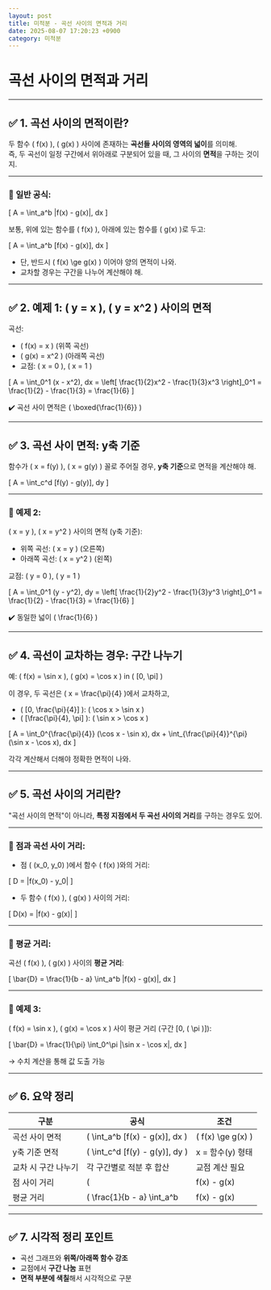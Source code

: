 ```yaml
---
layout: post
title: 미적분 - 곡선 사이의 면적과 거리
date: 2025-08-07 17:20:23 +0900
category: 미적분
---
```

# 곡선 사이의 면적과 거리

---

## ✅ 1. 곡선 사이의 면적이란?

두 함수 \( f(x) \), \( g(x) \) 사이에 존재하는 **곡선들 사이의 영역의 넓이**를 의미해.  
즉, 두 곡선이 일정 구간에서 위아래로 구분되어 있을 때, 그 사이의 **면적**을 구하는 것이지.

---

### 📌 일반 공식:

\[
A = \int_a^b |f(x) - g(x)|\, dx
\]

보통, 위에 있는 함수를 \( f(x) \), 아래에 있는 함수를 \( g(x) \)로 두고:

\[
A = \int_a^b [f(x) - g(x)]\, dx
\]

- 단, 반드시 \( f(x) \ge g(x) \) 이어야 양의 면적이 나와.  
- 교차할 경우는 구간을 나누어 계산해야 해.

---

## ✅ 2. 예제 1: \( y = x \), \( y = x^2 \) 사이의 면적

곡선:

- \( f(x) = x \) (위쪽 곡선)  
- \( g(x) = x^2 \) (아래쪽 곡선)  
- 교점: \( x = 0 \), \( x = 1 \)

\[
A = \int_0^1 (x - x^2)\, dx = \left[ \frac{1}{2}x^2 - \frac{1}{3}x^3 \right]_0^1 = \frac{1}{2} - \frac{1}{3} = \frac{1}{6}
\]

✔️ 곡선 사이 면적은 \( \boxed{\frac{1}{6}} \)

---

## ✅ 3. 곡선 사이 면적: y축 기준

함수가 \( x = f(y) \), \( x = g(y) \) 꼴로 주어질 경우, **y축 기준**으로 면적을 계산해야 해.

\[
A = \int_c^d [f(y) - g(y)]\, dy
\]

---

### 📌 예제 2:

\( x = y \), \( x = y^2 \) 사이의 면적 (y축 기준):

- 위쪽 곡선: \( x = y \) (오른쪽)  
- 아래쪽 곡선: \( x = y^2 \) (왼쪽)

교점: \( y = 0 \), \( y = 1 \)

\[
A = \int_0^1 (y - y^2)\, dy = \left[ \frac{1}{2}y^2 - \frac{1}{3}y^3 \right]_0^1 = \frac{1}{2} - \frac{1}{3} = \frac{1}{6}
\]

✔️ 동일한 넓이 \( \frac{1}{6} \)

---

## ✅ 4. 곡선이 교차하는 경우: 구간 나누기

예: \( f(x) = \sin x \), \( g(x) = \cos x \) in \( [0, \pi] \)

이 경우, 두 곡선은 \( x = \frac{\pi}{4} \)에서 교차하고,
- \( [0, \frac{\pi}{4}] \): \( \cos x > \sin x \)
- \( [\frac{\pi}{4}, \pi] \): \( \sin x > \cos x \)

\[
A = \int_0^{\frac{\pi}{4}} (\cos x - \sin x)\, dx + \int_{\frac{\pi}{4}}^{\pi} (\sin x - \cos x)\, dx
\]

각각 계산해서 더해야 정확한 면적이 나와.

---

## ✅ 5. 곡선 사이의 거리란?

"곡선 사이의 면적"이 아니라, **특정 지점에서 두 곡선 사이의 거리**를 구하는 경우도 있어.

---

### 📌 점과 곡선 사이 거리:

- 점 \( (x_0, y_0) \)에서 함수 \( f(x) \)와의 거리:
  
\[
D = |f(x_0) - y_0|
\]

- 두 함수 \( f(x) \), \( g(x) \) 사이의 거리:

\[
D(x) = |f(x) - g(x)|
\]

---

### 📌 평균 거리:

곡선 \( f(x) \), \( g(x) \) 사이의 **평균 거리**:

\[
\bar{D} = \frac{1}{b - a} \int_a^b |f(x) - g(x)|\, dx
\]

---

### 📌 예제 3:

\( f(x) = \sin x \), \( g(x) = \cos x \) 사이 평균 거리 (구간 [0, \( \pi \)]):

\[
\bar{D} = \frac{1}{\pi} \int_0^\pi |\sin x - \cos x|\, dx
\]

→ 수치 계산을 통해 값 도출 가능

---

## ✅ 6. 요약 정리

| 구분 | 공식 | 조건 |
|------|------|------|
| 곡선 사이 면적 | \( \int_a^b [f(x) - g(x)]\, dx \) | \( f(x) \ge g(x) \) |
| y축 기준 면적 | \( \int_c^d [f(y) - g(y)]\, dy \) | x = 함수(y) 형태 |
| 교차 시 구간 나누기 | 각 구간별로 적분 후 합산 | 교점 계산 필요 |
| 점 사이 거리 | \( |f(x) - g(x)| \) | 단순 거리 |
| 평균 거리 | \( \frac{1}{b - a} \int_a^b |f(x) - g(x)|\, dx \) | 전체 평균 |

---

## ✅ 7. 시각적 정리 포인트

- 곡선 그래프와 **위쪽/아래쪽 함수 강조**
- 교점에서 **구간 나눔** 표현
- **면적 부분에 색칠**해서 시각적으로 구분